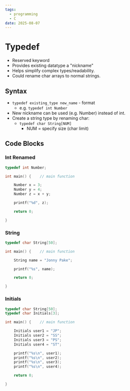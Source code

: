 ```yaml
---
tags:
  - programming
  - C
date: 2025-08-07
---
```

# Typedef

- Reserved keyword
- Provides existing datatype a "nickname"
- Helps simplify complex types/readability.
- Could rename char arrays to normal strings.
## Syntax

- `typedef existing_type new_name` - format
	- e.g. `typedef int Number`
- New nickname can be used (e.g. Number) instead of int.
- Create a string type by renaming char:
	- `typedef char String[NUM]`
		- NUM = specify size (char limit)
## Code Blocks

### Int Renamed

```c
typedef int Number;

int main() {    // main function

    Number x = 3;
    Number y = 4;
    Number z = x + y;

    printf("%d", z);

    return 0;

}
```
### String

```c
typedef char String[50];

int main() {    // main function

    String name = "Jonny Pake";

    printf("%s", name);

    return 0;

}
```
### Initials

```c
typedef char String[50];
typedef char Initials[3];

int main() {    // main function

    Initials user1 = "JP";
    Initials user2 = "SS";
    Initials user3 = "PS";
    Initials user4 = "ST";

    printf("%s\n", user1);
    printf("%s\n", user2);
    printf("%s\n", user3);
    printf("%s\n", user4);

    return 0;

}
```